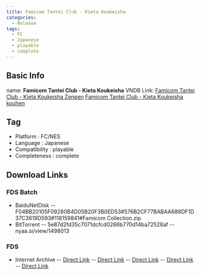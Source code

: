 ```yaml
---
title: Famicom Tantei Club - Kieta Koukeisha
categories:
  - Release
tags:
  - FC
  - Japanese
  - playable
  - complete
---
```

## Basic Info

name: **Famicom Tantei Club - Kieta Koukeisha**
VNDB Link: [Famicom Tantei Club - Kieta Koukeisha Zenpen](https://vndb.org/r6697) [Famicom Tantei Club - Kieta Koukeisha kouhen](https://vndb.org/r6698)

## Tag
 - Platform : FC/NES
 - Language : Japanese
 - Compatibility : playable
 - Completeness : complete

## Download Links
### FDS Batch
 - BaiduNetDisk
 -- F04BB20105F09280B4D05B20F3B0ED53#576B2CF77BABAA689DF1D37C3619D593#118159841#Famicom Collection.zip
 - BitTorrent
 -- 5e87d2fd35c7071dcfcd0266b770d14ba72528af
 -- nyaa.si/view/1498013
### FDS
 - Internet Archive
 -- [Direct Link](http://archive.org/download/nointro.fds/Famicom%20Tantei%20Club%20-%20Kieta%20Koukeisha%20-%20Zenpen%20%28Japan%29%20%28DV%203%29%20%28Wii%20and%20Wii%20U%20Virtual%20Console%29.7z)
 -- [Direct Link](http://archive.org/download/nointro.fds/Famicom%20Tantei%20Club%20-%20Kieta%20Koukeisha%20-%20Zenpen%20%28Japan%29%20%28DV%203%29%20%283DS%20Virtual%20Console%29.7z)
 -- [Direct Link](http://archive.org/download/nointro.fds/Famicom%20Tantei%20Club%20-%20Kieta%20Koukeisha%20-%20Zenpen%20%28Japan%29%20%28DV%201%2C%203%29.7z)
 -- [Direct Link](http://archive.org/download/nointro.fds/Famicom%20Tantei%20Club%20-%20Kieta%20Koukeisha%20-%20Kouhen%20%28Japan%29.7z)
 -- [Direct Link](http://archive.org/download/nointro.fds/Famicom%20Tantei%20Club%20-%20Kieta%20Koukeisha%20-%20Kouhen%20%28Japan%29%20%283DS%20Virtual%20Console%29.7z)